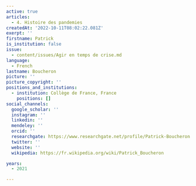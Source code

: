 ```yaml
---
active: true
articles:
  - 4. Histoire des pandemies
createdAt: '2022-10-11T08:02:22.081Z'
exerpt: ''
firstname: Patrick
is_institution: false
issue:
  - content/issues/Agir en temps de crise.md
language:
  - French
lastname: Boucheron
picture: ''
picture_copyright: ''
positions_and_institutions:
  - institution: Collège de France, France
    positions: []
social_channels:
  google_scholar: ''
  instagram: ''
  linkedin: ''
  mendeley: ''
  orcid: ''
  researchgate: https://www.researchgate.net/profile/Patrick-Boucheron
  twitter: ''
  website: ''
  wikipedia: https://fr.wikipedia.org/wiki/Patrick_Boucheron

years:
  - 2021

---
```

